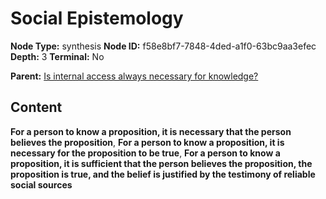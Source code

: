 # Social Epistemology

**Node Type:** synthesis
**Node ID:** f58e8bf7-7848-4ded-a1f0-63bc9aa3efec
**Depth:** 3
**Terminal:** No

**Parent:** [Is internal access always necessary for knowledge?](is-internal-access-always-necessary-for-knowledge.md)

## Content

**For a person to know a proposition, it is necessary that the person believes the proposition**, **For a person to know a proposition, it is necessary for the proposition to be true**, **For a person to know a proposition, it is sufficient that the person believes the proposition, the proposition is true, and the belief is justified by the testimony of reliable social sources**
